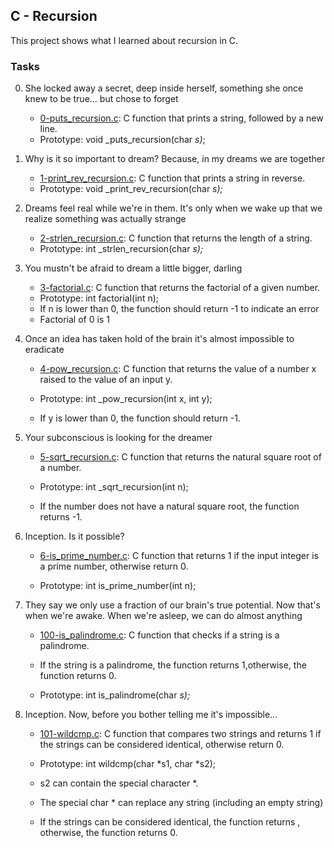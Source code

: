 ## C - Recursion

This project shows what I learned about recursion in C.

### Tasks

0. She locked away a secret, deep inside herself, something she once knew to be true... but chose to forget

	- [0-puts_recursion.c](https://github.com/Callistus25/alx-low_level_programming/blob/master/0x08-recursion/0-puts_recursion.c): C function that prints a string, followed by a new line.
	- Prototype: void _puts_recursion(char *s)*;

1. Why is it so important to dream? Because, in my dreams we are together

	- [1-print_rev_recursion.c](https://github.com/Callistus25/alx-low_level_programming/blob/master/0x08-recursion/1-print_rev_recursion.c): C function that prints a string in reverse.
	- Prototype: void _print_rev_recursion(char *s);*

2. Dreams feel real while we're in them. It's only when we wake up that we realize something was actually strange

	- [2-strlen_recursion.c](https://github.com/Callistus25/alx-low_level_programming/blob/master/0x08-recursion/2-strlen_recursion.c): C function that returns the length of a string. 
	- Prototype: int _strlen_recursion(char *s);*

3. You mustn't be afraid to dream a little bigger, darling

	- [3-factorial.c](https://github.com/Callistus25/alx-low_level_programming/blob/master/0x08-recursion/3-factorial.c): C function that returns the factorial of a given number.
	- Prototype: int factorial(int n);
	- If n is lower than 0, the function should return -1 to indicate an error
	- Factorial of 0 is 1
4. Once an idea has taken hold of the brain it's almost impossible to eradicate

	- [4-pow_recursion.c](https://github.com/Callistus25/alx-low_level_programming/blob/master/0x08-recursion/4-pow_recursion.c): C function that returns the value of a number x raised to the value of an input y.

	- Prototype: int _pow_recursion(int x, int y);
	- If y is lower than 0, the function should return -1.

5. Your subconscious is looking for the dreamer

	- [5-sqrt_recursion.c](https://github.com/Callistus25/alx-low_level_programming/blob/master/0x08-recursion/5-sqrt_recursion.c): C function that returns the natural square root of a number.

	- Prototype: int _sqrt_recursion(int n);
	- If the number does not have a natural square root, the function returns -1.

6. Inception. Is it possible?

	- [6-is_prime_number.c](https://github.com/Callistus25/alx-low_level_programming/blob/master/0x08-recursion/6-is_prime_number.c): C function that returns 1 if the input integer is a prime number, otherwise return 0.

	- Prototype: int is_prime_number(int n);

7. They say we only use a fraction of our brain's true potential. Now that's when we're awake. When we're asleep, we can do almost anything

	- [100-is_palindrome.c](https://github.com/Callistus25/alx-low_level_programming/blob/master/0x08-recursion/100-is_palindrome.c): C function that checks if a string is a palindrome.

	- If the string is a palindrome, the function returns 1,otherwise, the function returns 0.
	- Prototype: int is_palindrome(char *s);*

8. Inception. Now, before you bother telling me it's impossible...

	- [101-wildcmp.c](https://github.com/Callistus25/alx-low_level_programming/blob/master/0x08-recursion/101-wildcmp.c): C function that compares two strings and returns 1 if the strings can be considered identical, otherwise return 0.

	- Prototype: int wildcmp(char *s1, char *s2);
	- s2 can contain the special character *.
	- The special char * can replace any string (including an empty string)
	- If the strings can be considered identical, the function returns , otherwise, the function returns 0.
